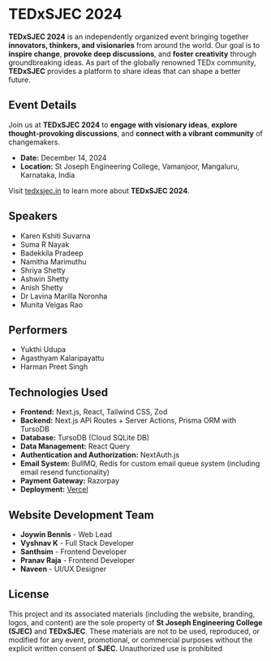 # TEDxSJEC 2024

**TEDxSJEC 2024** is an independently organized event bringing together **innovators, thinkers, and visionaries** from around the world. Our goal is to **inspire change**, **provoke deep discussions**, and **foster creativity** through groundbreaking ideas. As part of the globally renowned TEDx community, **TEDxSJEC** provides a platform to share ideas that can shape a better future.

## Event Details

Join us at **TEDxSJEC 2024** to **engage with visionary ideas**, **explore thought-provoking discussions**, and **connect with a vibrant community** of changemakers.

- **Date:** December 14, 2024
- **Location:** St Joseph Engineering College, Vamanjoor, Mangaluru, Karnataka, India

Visit [tedxsjec.in](http://tedxsjec.in) to learn more about **TEDxSJEC 2024**.

## Speakers

- Karen Kshiti Suvarna
- Suma R Nayak
- Badekkila Pradeep
- Namitha Marimuthu
- Shriya Shetty
- Ashwin Shetty
- Anish Shetty
- Dr Lavina Marilla Noronha
- Munita Veigas Rao

## Performers

- Yukthi Udupa
- Agasthyam Kalaripayattu
- Harman Preet Singh

## Technologies Used

- **Frontend:** Next.js, React, Tailwind CSS, Zod
- **Backend:** Next.js API Routes + Server Actions, Prisma ORM with TursoDB
- **Database:** TursoDB (Cloud SQLite DB)
- **Data Management:** React Query
- **Authentication and Authorization:** NextAuth.js
- **Email System:** BullMQ, Redis for custom email queue system (including email resend functionality)
- **Payment Gateway:** Razorpay
- **Deployment:** [Vercel](https://vercel.app/)

## Website Development Team

- **Joywin Bennis** - Web Lead
- **Vyshnav K** - Full Stack Developer
- **Santhsim** - Frontend Developer
- **Pranav Raja** - Frontend Developer
- **Naveen** - UI/UX Designer

## License

This project and its associated materials (including the website, branding, logos, and content) are the sole property of **St Joseph Engineering College (SJEC)** and **TEDxSJEC**. These materials are not to be used, reproduced, or modified for any event, promotional, or commercial purposes without the explicit written consent of **SJEC**. Unauthorized use is prohibited


